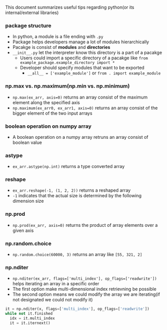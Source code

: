 This document summarizes useful tips regarding python(or its internal/external libraries)

### package structure

- In python, a module is a file ending with `.py`
- Package helps developers manage a lot of modules hierarchically
- Pacakge is consist of **modules** and **directories**
- `__init__.py` let the interpreter know this directory is a part of a pacakge
  - Users could import a specific directory of a pacakge like `from example_package.example_directory import *`
  - Developer should specify modules that want to be exported
    - `__all__ = ['example_module']` or `from . import example_module`


### np.max vs. np.maximum(np.min vs. np.minimum)

- `np.max(ex_arr, axis=0)` returns an array consist of the maximum element along the specified axis
- `np.maximum(ex_arr0, ex_arr1, axis=0)` returns an array consist of the bigger element of the two input arrays

### boolean operation on numpy array

- A boolean operation on a numpy array retruns an array consist of boolean value

### astype

- `ex_arr.astype(np.int)` returns a type converted array


### reshape

- `ex_arr.reshape(-1, (1, 2, 2))` returns a reshaped array
- `-1` indicates that the actual size is determined by the following dimension size

### np.prod

- `np.prod(ex_arr, axis=0)` returns the product of array elements over a given axis

### np.random.choice

- `np.random.choice(60000, 3)` returns an array like `[55, 321, 2]`

### np.nditer

- `np.nditer(ex_arr, flags=['multi_index'], op_flags=['readwrite'])` helps iterating an array in a specific order
- The first option make multi-dimensional index retrievning be possible
- The second option means we could modify the array we are iterating(if not designated we could not modify it)

```python
it = np.nditer(x, flags=['multi_index'], op_flags=['readwrite'])
while not it.finished
  idx = it.multi_index
  it = it.iternext()
```
